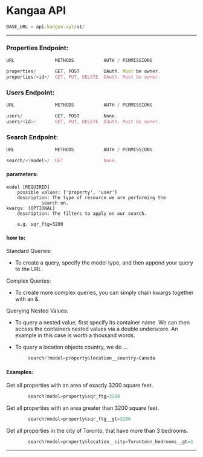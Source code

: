 # Kangaa API

```javascript
BASE_URL = api.kangaa.xyz/v1/
```
---

### Properties Endpoint:
```javascript
URL               METHODS           AUTH / PERMISSIONS

properties/       GET, POST         OAuth. Must be owner.
properties/<id>/  GET, PUT, DELETE  OAuth. Must be owner.
```

### Users Endpoint:
```javascript
URL               METHODS           AUTH / PERMISSIONS

users/            GET, POST         None.
users/<id>/       GET, PUT, DELETE  Oauth. Must be owner.
```

### Search Endpoint:

```javascript
URL               METHODS           AUTH / PERMISSIONS

search/<?model>/  GET               None.
```

#### parameters:
	model [REQUIRED]
		possible values: ['property', 'user']
		description: The type of resource we are performing the
			     search on.
	kwargs: [OPTIONAL]
		description: The filters to apply on our search.

		e.g. sqr_ftg=3200

#### how to:



Standard Queries:

- To create a query, specify the model type, and then append your query to the
  URL.

Complex Queries:

- To create more complex queries, you can simply chain kwargs together with an &.

Querying Nested Values:

- To query a nested value, first specify its container name. We can then access
  the containers nested values via a double underscore. An example in this case
  is worth a thousand words.

- To query a location objects country, we do ...
```javascript
		search/?model=property&location__country=Canada
```

#### Examples:

Get all properties with an area of exactly 3200 square feet.
```javascript
        search?model=property&sqr_ftg=3200
```
Get all properties with an area greater than 3200 square feet.
```javascript
        search?model=property&sqr_ftg__gt=3200
```
Get all properties in the city of Toronto, that have more than 3 bedrooms.
```javascript
        search?model=property&location__city=Toronto&n_bedrooms__gt=3
```
---
